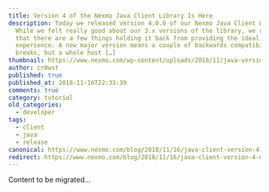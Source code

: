 ```yaml
---
title: Version 4 of the Nexmo Java Client Library Is Here
description: Today we released version 4.0.0 of our Nexmo Java Client Library.
  While we felt really good about our 3.x versions of the library, we realized
  that there are a few things holding it back from providing the ideal user
  experience. A new major version means a couple of backwards compatibility
  breaks, but a whole host […]
thumbnail: https://www.nexmo.com/wp-content/uploads/2018/11/java-version-4.png
author: cr0wst
published: true
published_at: 2018-11-16T22:33:39
comments: true
category: tutorial
old_categories:
  - developer
tags:
  - client
  - java
  - release
canonical: https://www.nexmo.com/blog/2018/11/16/java-client-version-4-dr
redirect: https://www.nexmo.com/blog/2018/11/16/java-client-version-4-dr
---
```

Content to be migrated...